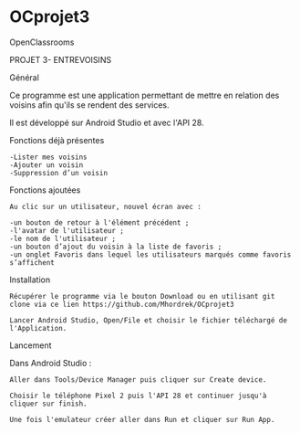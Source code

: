 # OCprojet3

OpenClassrooms

PROJET 3- ENTREVOISINS

Général

Ce programme est une application permettant de mettre en relation des voisins afin qu'ils se rendent des services.

Il est développé sur Android Studio et avec l'API 28.

Fonctions déjà présentes

    -Lister mes voisins
    -Ajouter un voisin
    -Suppression d’un voisin

Fonctions ajoutées

    Au clic sur un utilisateur, nouvel écran avec :
    
    -un bouton de retour à l'élément précédent ;
    -l'avatar de l'utilisateur ;
    -le nom de l'utilisateur ;
    -un bouton d’ajout du voisin à la liste de favoris ;
    -un onglet Favoris dans lequel les utilisateurs marqués comme favoris s’affichent

Installation

    Récupérer le programme via le bouton Download ou en utilisant git clone via ce lien https://github.com/Mhordrek/OCprojet3

    Lancer Android Studio, Open/File et choisir le fichier téléchargé de l'Application.

Lancement

Dans Android Studio :

    Aller dans Tools/Device Manager puis cliquer sur Create device.
    
    Choisir le téléphone Pixel 2 puis l'API 28 et continuer jusqu'à cliquer sur finish.

    Une fois l'emulateur créer aller dans Run et cliquer sur Run App.

